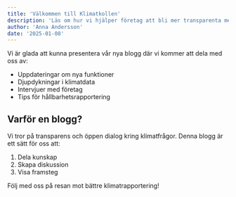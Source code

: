 ```yaml
---
title: 'Välkommen till Klimatkollen'
description: 'Läs om hur vi hjälper företag att bli mer transparenta med sina klimatdata'
author: 'Anna Andersson'
date: '2025-01-08'
---
```


Vi är glada att kunna presentera vår nya blogg där vi kommer att dela med oss av:

- Uppdateringar om nya funktioner
- Djupdykningar i klimatdata
- Intervjuer med företag
- Tips för hållbarhetsrapportering

## Varför en blogg?

Vi tror på transparens och öppen dialog kring klimatfrågor. Denna blogg är ett sätt för oss att:

1. Dela kunskap
2. Skapa diskussion
3. Visa framsteg

Följ med oss på resan mot bättre klimatrapportering!

